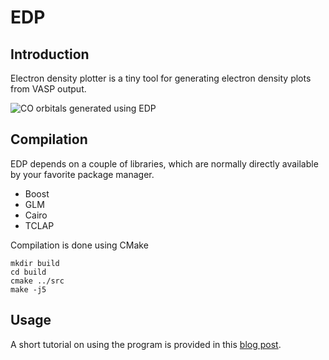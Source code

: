 # EDP

## Introduction
Electron density plotter is a tiny tool for generating electron density plots from VASP output.

![CO orbitals generated using EDP](http://www.github.com/ifilot/edp/examples/CO_orbitals.jpg)

## Compilation
EDP depends on a couple of libraries, which are normally directly available by your favorite package manager.
* Boost
* GLM
* Cairo
* TCLAP

Compilation is done using CMake
```
mkdir build
cd build
cmake ../src
make -j5
```

## Usage
A short tutorial on using the program is provided in this [blog post](http://www.ivofilot.nl/posts/view/27/Visualising+the+electron+density+of+the+binding+orbitals+of+the+CO+molecule+using+VASP).
